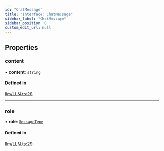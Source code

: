 ```yaml
---
id: "ChatMessage"
title: "Interface: ChatMessage"
sidebar_label: "ChatMessage"
sidebar_position: 0
custom_edit_url: null
---
```


## Properties

### content

• **content**: `string`

#### Defined in

[llm/LLM.ts:28](https://github.com/run-llama/LlamaIndexTS/blob/main/packages/core/src/llm/LLM.ts#L28)

___

### role

• **role**: [`MessageType`](../modules.md#messagetype)

#### Defined in

[llm/LLM.ts:29](https://github.com/run-llama/LlamaIndexTS/blob/main/packages/core/src/llm/LLM.ts#L29)
